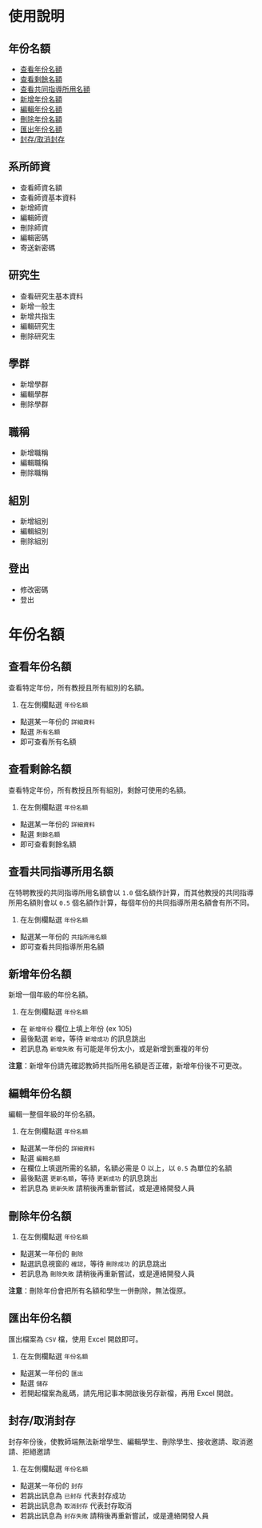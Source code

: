 # 使用說明
## 年份名額
- [查看年份名額](#查看年份名額)
- [查看剩餘名額](#查看剩餘名額)
- [查看共同指導所用名額](#查看共同指導所用名額)
- [新增年份名額](#新增年份名額)
- [編輯年份名額](#編輯年份名額)
- [刪除年份名額](#刪除年份名額)
- [匯出年份名額](#匯出年份名額)
- [封存/取消封存](#封存/取消封存)

## 系所師資
- 查看師資名額
- 查看師資基本資料
- 新增師資
- 編輯師資
- 刪除師資
- 編輯密碼
- 寄送新密碼

## 研究生
- 查看研究生基本資料
- 新增一般生
- 新增共指生
- 編輯研究生
- 刪除研究生

## 學群
- 新增學群
- 編輯學群
- 刪除學群

## 職稱
- 新增職稱
- 編輯職稱
- 刪除職稱

## 組別
- 新增組別
- 編輯組別
- 刪除組別

## 登出
- 修改密碼
- 登出

# 年份名額
## 查看年份名額
查看特定年份，所有教授且所有組別的名額。
1. 在左側欄點選 `年份名額`
- 點選某一年份的 `詳細資料`
- 點選 `所有名額` 
- 即可查看所有名額

## 查看剩餘名額
查看特定年份，所有教授且所有組別，剩餘可使用的名額。
1. 在左側欄點選 `年份名額`
- 點選某一年份的 `詳細資料`
- 點選 `剩餘名額` 
- 即可查看剩餘名額

## 查看共同指導所用名額
在特聘教授的共同指導所用名額會以 `1.0` 個名額作計算，而其他教授的共同指導所用名額則會以 `0.5` 個名額作計算，每個年份的共同指導所用名額會有所不同。
1. 在左側欄點選 `年份名額`
- 點選某一年份的 `共指所用名額`
- 即可查看共同指導所用名額

## 新增年份名額
新增一個年級的年份名額。
1. 在左側欄點選 `年份名額`
- 在 `新增年份` 欄位上填上年份 (ex 105)
- 最後點選 `新增`，等待 `新增成功` 的訊息跳出
- 若訊息為 `新增失敗` 有可能是年份太小，或是新增到重複的年份

**注意**：新增年份請先確認教師共指所用名額是否正確，新增年份後不可更改。

## 編輯年份名額
編輯一整個年級的年份名額。
1. 在左側欄點選 `年份名額`
- 點選某一年份的 `詳細資料`
- 點選 `編輯名額` 
- 在欄位上填選所需的名額，名額必需是 0 以上，以 `0.5` 為單位的名額
- 最後點選 `更新名額`，等待 `更新成功` 的訊息跳出
- 若訊息為 `更新失敗` 請稍後再重新嘗試，或是連絡開發人員

## 刪除年份名額
1. 在左側欄點選 `年份名額`
- 點選某一年份的 `刪除`
- 點選訊息視窗的 `確認`，等待 `刪除成功` 的訊息跳出
- 若訊息為 `刪除失敗` 請稍後再重新嘗試，或是連絡開發人員

**注意**：刪除年份會把所有名額和學生一併刪除，無法復原。

## 匯出年份名額
匯出檔案為 `CSV` 檔，使用 Excel 開啟即可。
1. 在左側欄點選 `年份名額`
- 點選某一年份的 `匯出`
- 點選 `儲存` 
- 若開起檔案為亂碼，請先用記事本開啟後另存新檔，再用 Excel 開啟。

## 封存/取消封存
封存年份後，使教師端無法新增學生、編輯學生、刪除學生、接收邀請、取消邀請、拒絕邀請
1. 在左側欄點選 `年份名額`
- 點選某一年份的 `封存`
- 若跳出訊息為 `已封存` 代表封存成功
- 若跳出訊息為 `取消封存` 代表封存取消
- 若跳出訊息為 `封存失敗` 請稍後再重新嘗試，或是連絡開發人員


